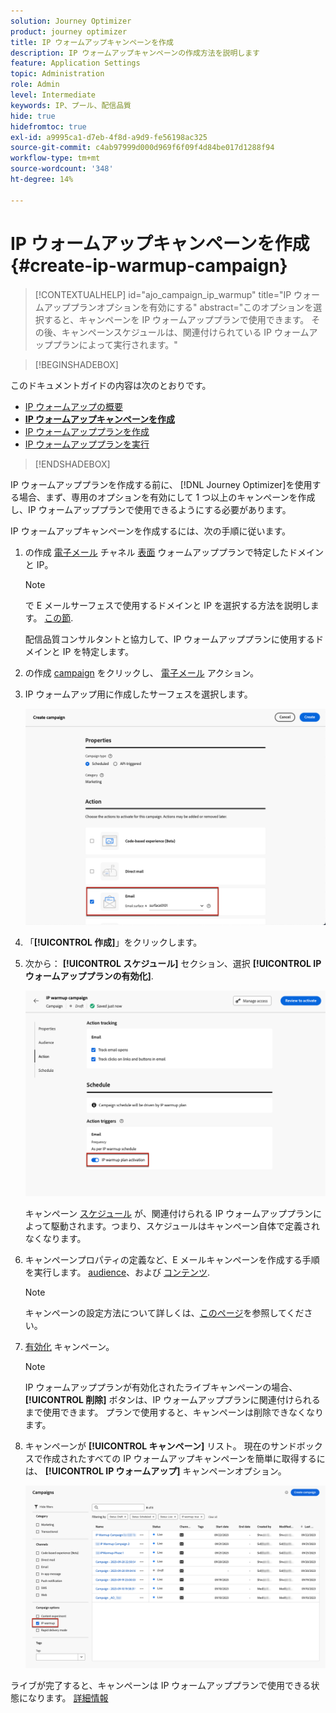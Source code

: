 ```yaml
---
solution: Journey Optimizer
product: journey optimizer
title: IP ウォームアップキャンペーンを作成
description: IP ウォームアップキャンペーンの作成方法を説明します
feature: Application Settings
topic: Administration
role: Admin
level: Intermediate
keywords: IP、プール、配信品質
hide: true
hidefromtoc: true
exl-id: a9995ca1-d7eb-4f8d-a9d9-fe56198ac325
source-git-commit: c4ab97999d000d969f6f09f4d84be017d1288f94
workflow-type: tm+mt
source-wordcount: '348'
ht-degree: 14%

---
```


# IP ウォームアップキャンペーンを作成 {#create-ip-warmup-campaign}

>[!CONTEXTUALHELP]
>id="ajo_campaign_ip_warmup"
>title="IP ウォームアッププランオプションを有効にする"
>abstract="このオプションを選択すると、キャンペーンを IP ウォームアッププランで使用できます。 その後、キャンペーンスケジュールは、関連付けられている IP ウォームアッププランによって実行されます。"

>[!BEGINSHADEBOX]

このドキュメントガイドの内容は次のとおりです。

* [IP ウォームアップの概要](ip-warmup-gs.md)
* **[IP ウォームアップキャンペーンを作成](ip-warmup-campaign.md)**
* [IP ウォームアッププランを作成](ip-warmup-plan.md)
* [IP ウォームアッププランを実行](ip-warmup-execution.md)

>[!ENDSHADEBOX]

IP ウォームアッププランを作成する前に、 [!DNL Journey Optimizer]を使用する場合、まず、専用のオプションを有効にして 1 つ以上のキャンペーンを作成し、IP ウォームアッププランで使用できるようにする必要があります。

IP ウォームアップキャンペーンを作成するには、次の手順に従います。

1. の作成 [電子メール](../email/email-settings.md) チャネル [表面](channel-surfaces.md) ウォームアッププランで特定したドメインと IP。

   >[!NOTE]
   >
   >で E メールサーフェスで使用するドメインと IP を選択する方法を説明します。 [この節](../email/email-settings.md#subdomains-and-ip-pools).
   >
   >配信品質コンサルタントと協力して、IP ウォームアッププランに使用するドメインと IP を特定します。<!--TBC-->

1. の作成 [campaign](../campaigns/create-campaign.md) をクリックし、 [電子メール](../email/create-email.md#create-email-journey-campaign) アクション。

1. IP ウォームアップ用に作成したサーフェスを選択します。

   ![](assets/ip-warmup-campaign-surface.png)

   <!--You must use the same surface as the one that will be used for the asociated IP warmup plan. [Learn how to create an IP warmup plan](#create-ip-warmup-plan)-->

1. 「**[!UICONTROL 作成]**」をクリックします。

1. 次から： **[!UICONTROL スケジュール]** セクション、選択 **[!UICONTROL IP ウォームアッププランの有効化]**.

   ![](assets/ip-warmup-campaign-plan-activation.png)

   キャンペーン [スケジュール](../campaigns/create-campaign.md#schedule) が、関連付けられる IP ウォームアッププランによって駆動されます。つまり、スケジュールはキャンペーン自体で定義されなくなります。

1. キャンペーンプロパティの定義など、E メールキャンペーンを作成する手順を実行します。 [audience](../audience/about-audiences.md)<!--best practices for IP warmup in terms of audience?-->、および [コンテンツ](../email/get-started-email-design.md#key-steps).

   >[!NOTE]
   >
   >キャンペーンの設定方法について詳しくは、[このページ](../campaigns/get-started-with-campaigns.md)を参照してください。

1. [有効化](../campaigns/review-activate-campaign.md) キャンペーン。

   >[!NOTE]
   >
   >IP ウォームアッププランが有効化されたライブキャンペーンの場合、 **[!UICONTROL 削除]** ボタンは、IP ウォームアッププランに関連付けられるまで使用できます。 プランで使用すると、キャンペーンは削除できなくなります。

1. キャンペーンが **[!UICONTROL キャンペーン]** リスト。 現在のサンドボックスで作成されたすべての IP ウォームアップキャンペーンを簡単に取得するには、 **[!UICONTROL IP ウォームアップ]** キャンペーンオプション。

   ![](assets/ip-warmup-campaign-filter.png)

ライブが完了すると、キャンペーンは IP ウォームアッププランで使用できる状態になります。 [詳細情報](ip-warmup-plan.md)

<!--Any recommendations when defining an audience? i.e do you have to include all your database or a limited number or according to your Excel file?-->
